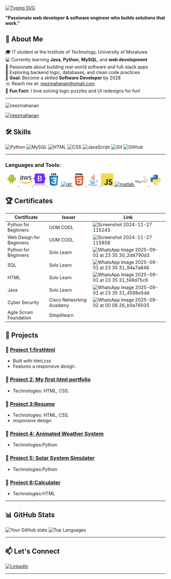 

[![Typing SVG](https://readme-typing-svg.demolab.com?font=Source+Code+Pro:700&size=26&pause=800&color=FFFFFF&center=true&vCenter=true&width=600&lines=Hi+there!+I'm+Reezma+Hanan+%F0%9F%91%8B;Web+Developer+%7C+IT+Student+%7C+Tech+Explorer)](https://git.io/typing-svg)

**"Passionate web developer & software engineer who builds solutions that work."**

## 🚀 About Me

🎓 IT student at the Institute of Technology, University of Moratuwa  
💻 Currently learning **Java**, **Python**, **MySQL**, and **web development**  
🧠 Passionate about building real-world software and full-stack apps  
🚀 Exploring backend logic, databases, and clean code practices  
🎯 **Goal:** Become a skilled **Software Developer** by 2028  
✉️ Reach me at: [reezmahanan@gmail.com](mailto:reezmahanan@gmail.com)  
🧩 **Fun Fact:** I love solving logic puzzles and UI redesigns for fun!

---

<p align="left"> <img src="https://komarev.com/ghpvc/?username=reezmahanan&label=Profile%20views&color=0e75b6&style=flat" alt="reezmahanan" /> </p>

<p align="left"> <a href="https://github.com/ryo-ma/github-profile-trophy"><img src="https://github-profile-trophy.vercel.app/?username=reezmahanan" alt="reezmahanan" /></a> </p>

## 🛠️ Skills

![Python](https://img.shields.io/badge/Python-3776AB?style=for-the-badge&logo=python&logoColor=white)
![MySQL](https://img.shields.io/badge/MySQL-4479A1?style=for-the-badge&logo=mysql&logoColor=white)
![HTML](https://img.shields.io/badge/HTML5-E34F26?style=for-the-badge&logo=html5&logoColor=white)
![CSS](https://img.shields.io/badge/CSS3-1572B6?style=for-the-badge&logo=css3&logoColor=white)
![JavaScript](https://img.shields.io/badge/JavaScript-F7DF1E?style=for-the-badge&logo=javascript&logoColor=black)
![Git](https://img.shields.io/badge/Git-F05032?style=for-the-badge&logo=git&logoColor=white)
![GitHub](https://img.shields.io/badge/GitHub-181717?style=for-the-badge&logo=github&logoColor=white)

---

<h3 align="left">Languages and Tools:</h3>
<p align="left"> <a href="https://developer.android.com" target="_blank" rel="noreferrer"> <img src="https://raw.githubusercontent.com/devicons/devicon/master/icons/android/android-original-wordmark.svg" alt="android" width="40" height="40"/> </a> <a href="https://aws.amazon.com" target="_blank" rel="noreferrer"> <img src="https://raw.githubusercontent.com/devicons/devicon/master/icons/amazonwebservices/amazonwebservices-original-wordmark.svg" alt="aws" width="40" height="40"/> </a> <a href="https://getbootstrap.com" target="_blank" rel="noreferrer"> <img src="https://raw.githubusercontent.com/devicons/devicon/master/icons/bootstrap/bootstrap-plain-wordmark.svg" alt="bootstrap" width="40" height="40"/> </a> <a href="https://www.w3schools.com/css/" target="_blank" rel="noreferrer"> <img src="https://raw.githubusercontent.com/devicons/devicon/master/icons/css3/css3-original-wordmark.svg" alt="css3" width="40" height="40"/> </a> <a href="https://git-scm.com/" target="_blank" rel="noreferrer"> <img src="https://www.vectorlogo.zone/logos/git-scm/git-scm-icon.svg" alt="git" width="40" height="40"/> </a> <a href="https://www.w3.org/html/" target="_blank" rel="noreferrer"> <img src="https://raw.githubusercontent.com/devicons/devicon/master/icons/html5/html5-original-wordmark.svg" alt="html5" width="40" height="40"/> </a> <a href="https://www.java.com" target="_blank" rel="noreferrer"> <img src="https://raw.githubusercontent.com/devicons/devicon/master/icons/java/java-original.svg" alt="java" width="40" height="40"/> </a> <a href="https://developer.mozilla.org/en-US/docs/Web/JavaScript" target="_blank" rel="noreferrer"> <img src="https://raw.githubusercontent.com/devicons/devicon/master/icons/javascript/javascript-original.svg" alt="javascript" width="40" height="40"/> </a> <a href="https://www.mathworks.com/" target="_blank" rel="noreferrer"> <img src="https://upload.wikimedia.org/wikipedia/commons/2/21/Matlab_Logo.png" alt="matlab" width="40" height="40"/> </a> <a href="https://www.mysql.com/" target="_blank" rel="noreferrer"> <img src="https://raw.githubusercontent.com/devicons/devicon/master/icons/mysql/mysql-original-wordmark.svg" alt="mysql" width="40" height="40"/> </a> <a href="https://www.python.org" target="_blank" rel="noreferrer"> <img src="https://raw.githubusercontent.com/devicons/devicon/master/icons/python/python-original.svg" alt="python" width="40" height="40"/> </a> </p>

## 🏆 Certificates

| Certificate | Issuer | Link |
|-------------|--------|------|
| Python for Beginners |UOM CODL|<img width="1055" height="743" alt="Screenshot 2024-11-27 115243" src="https://github.com/user-attachments/assets/b402b5d1-9a87-4fc5-a524-d908040fc256" />|
| Web Design for Beginners |UOM CODL|<img width="1112" height="772" alt="Screenshot 2024-11-27 115858" src="https://github.com/user-attachments/assets/901bd465-48d9-4a2d-85c7-d8e6f25b5a51" />|
| Python for Beginners |Solo Learn|![WhatsApp Image 2025-09-01 at 23 35 30_2d4790d3](https://github.com/user-attachments/assets/ff60ec2b-4d5f-4b7b-bd10-70acb348594e)|
| SQL  |Solo Learn| ![WhatsApp Image 2025-09-01 at 23 35 31_94a7a848](https://github.com/user-attachments/assets/75104083-2c70-48ca-aabb-efccfae77c21)|
| HTML |Solo Learn| ![WhatsApp Image 2025-09-01 at 23 35 31_f48d75c6](https://github.com/user-attachments/assets/4313cec7-e719-4858-be24-ad1b462bd5f0)|
| Java|Solo Learn  | ![WhatsApp Image 2025-09-01 at 23 35 31_4598e5dd](https://github.com/user-attachments/assets/6dc5e013-7d80-4ce1-8a8d-e28ee4482824)|
| Cyber Security | Cisco Networking Acadamy |![WhatsApp Image 2025-09-02 at 00 06 26_b0a76035](https://github.com/user-attachments/assets/39c1eb9f-1f52-4119-ab39-f3a25c404c89)|
 | Agile Scrum Foundation | Simpililearn|

## 📂 Projects

###  🌟 [Project 1:firsthtml](https://github.com/reezmahanan/firsthtml.git)
- Built with html,css
- Features a responsive design.

### 🌟 [Project 2: My first html portfolio](https://github.com/reezmahanan/MY-FIRST-HTML-PROJECT.git)
- Technologies: HTML, CSS.

### 🌟 [Project 3:Resume](https://github.com/reezmahanan/resume.git)
- Technologies: HTML, CSS.
- responsive design

 ### 🌟 [Project 4: Animated Weather System](https://github.com/reezmahanan/weather-system)
- Technologies:Python

### 🌟 [Project 5: Solar System Simulater](https://github.com/reezmahanan/solar-system-simulator)
- Technologies:Python

 ### 🌟 [Project 6:Calculater](https://github.com/reezmahanan/calculator)
- Technologies:HTML
---

## 📊 GitHub Stats

![Your GitHub stats](https://github-readme-stats.vercel.app/api?username=reezmahanan&show_icons=true&theme=radical)
![Top Languages](https://github-readme-stats.vercel.app/api/top-langs/?username=reezmahanan&layout=compact&theme=radical)

---

## 📫 Let's Connect

[![LinkedIn](https://img.shields.io/badge/LinkedIn-0A66C2?style=for-the-badge&logo=linkedin&logoColor=white)](https://linkedin.com/in/reezma-hanan)


---







